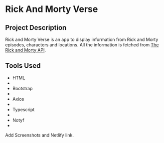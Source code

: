 <h1>Rick And Morty Verse</h1>

<h2>Project Description</h2>
<p>Rick and Morty Verse is an app to display information from Rick and Morty episodes, characters and locations.
All the information is fetched from <a href="https://rickandmortyapi.com/">The Rick and Morty API</a>.</p>

<h2>Tools Used</h2>
<ul>
    <li>HTML<li>
    <li>Bootstrap<li>
    <li>Axios<li>
    <li>Typescript<li>
    <li>Notyf<li>
</ul>

Add Screenshots and Netlify link. 